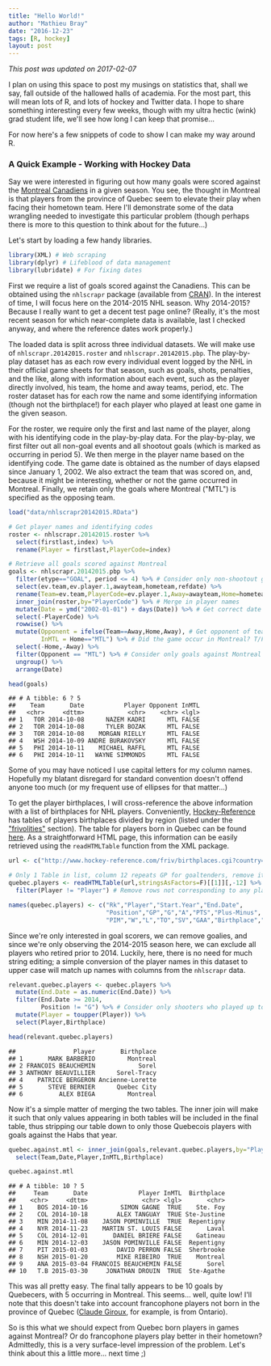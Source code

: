 ```yaml
---
title: "Hello World!"
author: "Mathieu Bray"
date: "2016-12-23"
tags: [R, hockey]
layout: post
---
```

*This post was updated on 2017-02-07*


I plan on using this space to post my musings on statistics that, shall we say, fall outside of the hallowed halls of academia. For the most part, this will mean lots of R, and lots of hockey and Twitter data. I hope to share something interesting every few weeks, though with my ultra hectic (wink) grad student life, we'll see how long I can keep that promise...

For now here's a few snippets of code to show I can make my way around R. 

### A Quick Example - Working with Hockey Data

Say we were interested in figuring out how many goals were scored against the [Montreal Canadiens](https://www.nhl.com/canadiens) in a given season. You see, the thought in Montreal is that players from the province of Quebec seem to elevate their play when facing their hometown team. Here I'll demonstrate some of the data wrangling needed to investigate this particular problem (though perhaps there is more to this question to think about for the future...)

Let's start by loading a few handy libraries.



```r
library(XML) # Web scraping
library(dplyr) # Lifeblood of data management
library(lubridate) # For fixing dates
```

First we require a list of goals scored against the Canadiens. This can be obtained using the `nhlscrapr` package (available from [CRAN](https://cran.r-project.org/web/packages/nhlscrapr/index.html)). In the interest of time, I will focus here on the 2014-2015 NHL season. Why 2014-2015? Because I really want to get a decent test page online? (Really, it's the most recent season for which near-complete data is available, last I checked anyway, and where the reference dates work properly.)

The loaded data is split across three individual datasets. We will make use of `nhlscrapr.20142015.roster` and `nhlscrapr.20142015.pbp`. The play-by-play dataset has as each row every individual event logged by the NHL in their official game sheets for that season, such as goals, shots, penalties, and the like, along with information about each event, such as the player directly involved, his team, the home and away teams, period, etc. The roster dataset has for each row the name and some identifying information (though not the birthplace!) for each player who played at least one game in the given season. 

For the roster, we require only the first and last name of the player, along with his identifying code in the play-by-play data. For the play-by-play, we first filter out all non-goal events and all shootout goals (which is marked as occurring in period 5). We then merge in the player name based on the identifying code. The game date is obtained as the number of days elapsed since January 1, 2002. We also extract the team that was scored on, and, because it might be interesting, whether or not the game occurred in Montreal. Finally, we retain only the goals where Montreal ("MTL") is specified as the opposing team.


```r
load("data/nhlscrapr20142015.RData")

# Get player names and identifying codes 
roster <- nhlscrapr.20142015.roster %>% 
  select(firstlast,index) %>%
  rename(Player = firstlast,PlayerCode=index)

# Retrieve all goals scored against Montreal
goals <- nhlscrapr.20142015.pbp %>% 
  filter(etype=="GOAL", period <= 4) %>% # Consider only non-shootout goals
  select(ev.team,ev.player.1,awayteam,hometeam,refdate) %>%
  rename(Team=ev.team,PlayerCode=ev.player.1,Away=awayteam,Home=hometeam,Date=refdate) %>%
  inner_join(roster,by="PlayerCode") %>% # Merge in player names
  mutate(Date = ymd("2002-01-01") + days(Date)) %>% # Get correct date
  select(-PlayerCode) %>%
  rowwise() %>%
  mutate(Opponent = ifelse(Team==Away,Home,Away), # Get opponent of team that scored
         InMTL = Home=="MTL") %>% # Did the game occur in Montreal? T/F
  select(-Home,-Away) %>%
  filter(Opponent == "MTL") %>% # Consider only goals against Montreal
  ungroup() %>%
  arrange(Date)

head(goals)
```

```
## # A tibble: 6 ? 5
##    Team       Date           Player Opponent InMTL
##   <chr>     <dttm>            <chr>    <chr> <lgl>
## 1   TOR 2014-10-08      NAZEM KADRI      MTL FALSE
## 2   TOR 2014-10-08      TYLER BOZAK      MTL FALSE
## 3   TOR 2014-10-08    MORGAN RIELLY      MTL FALSE
## 4   WSH 2014-10-09 ANDRE BURAKOVSKY      MTL FALSE
## 5   PHI 2014-10-11    MICHAEL RAFFL      MTL FALSE
## 6   PHI 2014-10-11   WAYNE SIMMONDS      MTL FALSE
```

Some of you may have noticed I use capital letters for my column names. Hopefully my blatant disregard for standard convention doesn't offend anyone too much (or my frequent use of ellipses for that matter...)

To get the player birthplaces, I will cross-reference the above information with a list of birthplaces for NHL players. Conveniently, [Hockey-Reference](http://www.hockey-reference.com/) has tables of players birthplaces divided by region (listed under the ["frivolities"](http://www.hockey-reference.com/friv/) section). The table for players born in Quebec can be found [here](http://www.hockey-reference.com/friv/birthplaces.cgi?country=CA&province=QC&state=). As a straightforward HTML page, this information can be easily retrieved using the `readHTMLTable` function from the XML package.



```r
url <- c("http://www.hockey-reference.com/friv/birthplaces.cgi?country=CA&province=QC&state=")

# Only 1 Table in list, column 12 repeats GP for goaltenders, remove it as the column name is the same as the previous and causes issues
quebec.players <- readHTMLTable(url,stringsAsFactors=F)[[1]][,-12] %>% 
  filter(Player != "Player") # Remove rows not corresponding to any player

names(quebec.players) <- c("Rk","Player","Start.Year","End.Date",
                           "Position","GP","G","A","PTS","Plus-Minus",
                           "PIM","W","L","TO","SV","GAA","Birthplace","Birth.Date","Death.Date")
```



Since we're only interested in goal scorers, we can remove goalies, and since we're only observing the 2014-2015 season here, we can exclude all players who retired prior to 2014. Luckily, here, there is no need for much string editing; a simple conversion of the player names in this dataset to upper case will match up names with columns from the `nhlscrapr` data.


```r
relevant.quebec.players <- quebec.players %>% 
  mutate(End.Date = as.numeric(End.Date)) %>%
  filter(End.Date >= 2014,
         Position != "G") %>% # Consider only shooters who played up to to 2014-2015 season
  mutate(Player = toupper(Player)) %>%
  select(Player,Birthplace)

head(relevant.quebec.players)
```

```
##                Player       Birthplace
## 1       MARK BARBERIO         Montreal
## 2 FRANCOIS BEAUCHEMIN            Sorel
## 3 ANTHONY BEAUVILLIER      Sorel-Tracy
## 4    PATRICE BERGERON Ancienne-Lorette
## 5       STEVE BERNIER      Quebec City
## 6          ALEX BIEGA         Montreal
```

Now it's a simple matter of merging the two tables. The inner join will make it such that only values appearing in both tables will be included in the final table, thus stripping our table down to only those Quebecois players with goals against the Habs that year.


```r
quebec.against.mtl <- inner_join(goals,relevant.quebec.players,by="Player") %>%
  select(Team,Date,Player,InMTL,Birthplace)

quebec.against.mtl
```

```
## # A tibble: 10 ? 5
##     Team       Date              Player InMTL  Birthplace
##    <chr>     <dttm>               <chr> <lgl>       <chr>
## 1    BOS 2014-10-16         SIMON GAGNE  TRUE    Ste. Foy
## 2    COL 2014-10-18        ALEX TANGUAY  TRUE Ste-Justine
## 3    MIN 2014-11-08    JASON POMINVILLE  TRUE  Repentigny
## 4    NYR 2014-11-23    MARTIN ST. LOUIS FALSE       Laval
## 5    COL 2014-12-01       DANIEL BRIERE FALSE    Gatineau
## 6    MIN 2014-12-03    JASON POMINVILLE FALSE  Repentigny
## 7    PIT 2015-01-03        DAVID PERRON FALSE  Sherbrooke
## 8    NSH 2015-01-20        MIKE RIBEIRO  TRUE    Montreal
## 9    ANA 2015-03-04 FRANCOIS BEAUCHEMIN FALSE       Sorel
## 10   T.B 2015-03-30     JONATHAN DROUIN  TRUE  Ste-Agathe
```

This was all pretty easy. The final tally appears to be 10 goals by Quebecers, with 5 occurring in Montreal. This seems... well, quite low! I'll note that this doesn't take into account francophone players not born in the province of Quebec ([Claude Giroux](https://www.nhl.com/player/claude-giroux-8473512), for example, is from Ontario). 

So is this what we should expect from Quebec born players in games against Montreal? Or do francophone players play better in their hometown? Admittedly, this is a very surface-level impression of the problem. Let's think about this a little more... next time ;)


